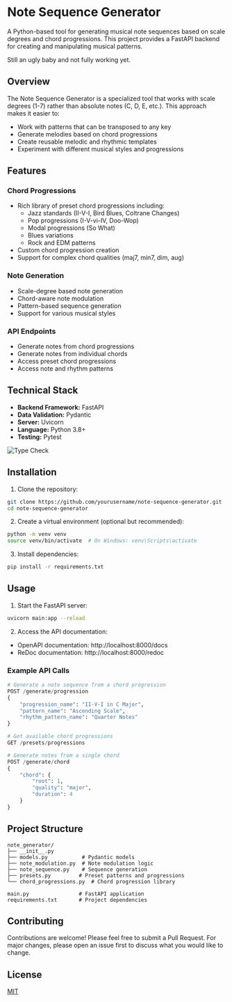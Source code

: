 # Note Sequence Generator

A Python-based tool for generating musical note sequences based on scale degrees and chord progressions. This project provides a FastAPI backend for creating and manipulating musical patterns.

Still an ugly baby and not fully working yet.

## Overview

The Note Sequence Generator is a specialized tool that works with scale degrees (1-7) rather than absolute notes (C, D, E, etc.). This approach makes it easier to:

- Work with patterns that can be transposed to any key
- Generate melodies based on chord progressions
- Create reusable melodic and rhythmic templates
- Experiment with different musical styles and progressions

## Features

### Chord Progressions
- Rich library of preset chord progressions including:
  - Jazz standards (II-V-I, Bird Blues, Coltrane Changes)
  - Pop progressions (I-V-vi-IV, Doo-Wop)
  - Modal progressions (So What)
  - Blues variations
  - Rock and EDM patterns
- Custom chord progression creation
- Support for complex chord qualities (maj7, min7, dim, aug)

### Note Generation
- Scale-degree based note generation
- Chord-aware note modulation
- Pattern-based sequence generation
- Support for various musical styles

### API Endpoints
- Generate notes from chord progressions
- Generate notes from individual chords
- Access preset chord progressions
- Access note and rhythm patterns

## Technical Stack

- **Backend Framework:** FastAPI
- **Data Validation:** Pydantic
- **Server:** Uvicorn
- **Language:** Python 3.8+
- **Testing:** Pytest

![Type Check](https://github.com/{bretbouchard}/{main}/workflows/Type%20Check/badge.svg)

## Installation

1. Clone the repository:
```bash
git clone https://github.com/yourusername/note-sequence-generator.git
cd note-sequence-generator
```

2. Create a virtual environment (optional but recommended):
```bash
python -m venv venv
source venv/bin/activate  # On Windows: venv\Scripts\activate
```

3. Install dependencies:
```bash
pip install -r requirements.txt
```

## Usage

1. Start the FastAPI server:
```bash
uvicorn main:app --reload
```

2. Access the API documentation:
- OpenAPI documentation: http://localhost:8000/docs
- ReDoc documentation: http://localhost:8000/redoc

### Example API Calls

```python
# Generate a note sequence from a chord progression
POST /generate/progression
{
    "progression_name": "II-V-I in C Major",
    "pattern_name": "Ascending Scale",
    "rhythm_pattern_name": "Quarter Notes"
}

# Get available chord progressions
GET /presets/progressions

# Generate notes from a single chord
POST /generate/chord
{
    "chord": {
        "root": 1,
        "quality": "major",
        "duration": 4
    }
}
```

## Project Structure

```
note_generator/
├── __init__.py
├── models.py           # Pydantic models
├── note_modulation.py  # Note modulation logic
├── note_sequence.py    # Sequence generation
├── presets.py         # Preset patterns and progressions
└── chord_progressions.py  # Chord progression library

main.py                # FastAPI application
requirements.txt       # Project dependencies
```

## Contributing

Contributions are welcome! Please feel free to submit a Pull Request. For major changes, please open an issue first to discuss what you would like to change.

## License

[MIT](https://choosealicense.com/licenses/mit/)
